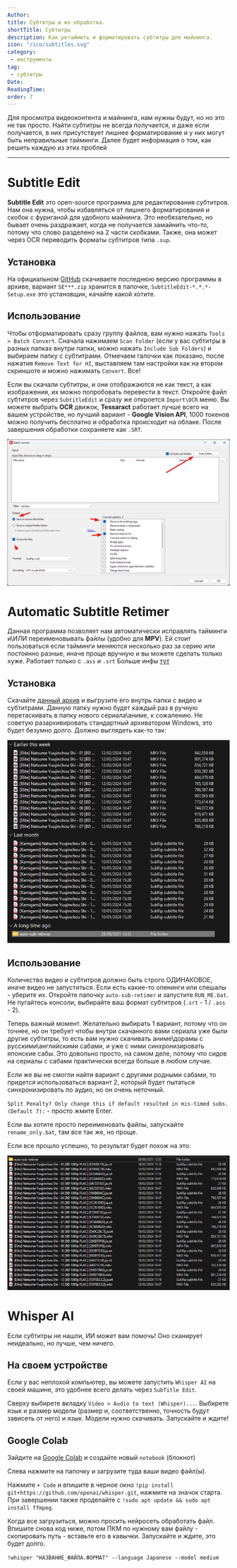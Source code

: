 ```yaml
---
Author:
title: Субтитры и их обработка.
shortTitle: Субтитры
description: Как ретаймить и форматировать субтитры для майнинга.
icon: "/ico/subtitles.svg"
category: 
 - инструменты
tag:
 - субтитры
Date: 
ReadingTime: 
order: 7
---
```





Для просмотра видеоконтента и майнинга, нам нужны будут, но но это не так просто. Найти субтитры не всегда получается, и даже если получается, в них присутствует лишнее форматирование и у них могут быть неправильные тайминги. Далее будет информация о том, как решить каждую из этих проблей

-----

 



# Subtitle Edit

**Subtitle Edit** это open-source программа для редактирования субтитров. Нам она нужна, чтобы избавляться от лишнего форматирования и скобок с фуриганой для удобного майнинга. Это необязательно, но бывает очень раздражает, когда не получается замайнить что-то, потому что слово разделено на 2 части скобками. Также, она может через OCR переводить форматы субтитров типа `.sup`.

## Установка

На официальном [GitHub](https://github.com/SubtitleEdit/subtitleedit/releases) скачиваете последнюю версию программы в архиве, вариант `SE***.zip` хранится в папочке, `SubtitleEdit-*.*.*-Setup.exe` это установщик, качайте какой хотите.

## Использование

Чтобы отформатировать сразу группу файлов, вам нужно нажать `Tools > Batch Convert`. Сначала нажимаем `Scan Folder` (если у вас субтитры в разных папках внутри папки, можно нажать `Include Sub Folders`) и выбираем папку с субтитрами. Отмечаем галочки как показано, после нажатия `Remove Text for HI`, выставляем там настройки как на втором скриншоте и можно нажимать `Convert`. Все!

Если вы скачали субтитры, и они отображаются не как текст, а как изображения, их можно попробовать перевести в текст. Откройте файл субтитров через `SubtitleEdit` и сразу же откроется `Import\OCR` меню. Вы можете выбрать **OCR** движок, **Tessaract** работает лучше всего на вашем устройстве, но лучший вариант - **Google Vision API**, 1000 токенов можно получить бесплатно и обработка происходит на облаке. После завершения обработки сохраняете как `.SRT`.

![](/imgvid/SubtitleEdit.png)

# Automatic Subtitle Retimer

Данная программа позволяет нам автоматически исправлять тайминги и\ИЛИ переименовывать файлы (удобно для **MPV**). Ей стоит пользоваться если тайминги меняются несколько раз за серию или постоянно разные, иначе проще вручную и вы можете сделать только хуже. Работает только с `.ass` и `.srt` Больше инфы [тут](https://animecards.site/subtitles/)

## Установка

Скачайте [данный архив](https://mega.nz/folder/W19xUQJT#Ele4MKy-c61AOp2ZaN5AYg) и выгрузите его внутрь папки с видео и субтитрами. Данную папку нужно будет каждый раз в ручную перетаскивать в папку нового сериала\аниме, к сожалению. Не советую разархивировать стандартный архиватором Windows, это будет безумно долго. Должно выглядеть как-то так:

![](/imgvid/retimer.png)

## Использование

Количество видео и субтитров должно быть строго ОДИНАКОВОЕ, иначе видео не запуститься. Если есть какие-то опенинги или спешалы - уберите их. Откройте папочку `auto-sub-retimer` и запустите `RUN_ME.bat`. Не пугайтесь консоли, выбирайте ваш формат субтитров (`.srt` - 1 / `.ass` - 2).

Теперь важный момент. Желательно выбирать 1 вариант, потому что он точнее, но он требует чтобы внутри скачанного вами сериала уже были другие субтитры, то есть вам нужно скачивать аниме\дорамы с русскими\английскими сабами, и уже с ними синхронизировать японские сабы. Это довольно просто, на самом деле, потому что сидов на сериалы с сабами практически всегда больше в любом случае.

Если же вы не смогли найти вариант с другими родными сабами, то придется использоваться вариант 2, который будет пытаться синхронизировать по аудио, но он очень неточный.

`Split Penalty? Only change this if default resulted in mis-timed subs. (Default 7):` - просто жмите Enter.

Если вы хотите просто переименовать файлы, запускайте `rename_only.bat`, там все так же, но проще.

Если все прошло успешно, то результат будет похож на это:

![](/imgvid/retimer2.png)

# Whisper AI

Если субтитры не нашли, ИИ может вам помочь! Оно сканирует неидеально, но лучше, чем ничего.

## На своем устройстве

Если у вас неплохой компьютер, вы можете запустить `Whisper AI` на своей машине, это удобнее всего делать через `SubTitle Edit`.

Сверху выбирете вкладку `Video > Audio to text (Whisper)...`. Выбирете язык и размер модели (размер и, соответственно, точность будут зависеть от него) и язык. Модели нужно скачивать. Запускайте и ждите!

## Google Colab

Зайдите на [Google Colab](https://colab.research.google.com/drive/) и создайте новый `notebook` (блокнот)

Слева нажмите на папочку и загрузите туда ваши видео файл(ы).

Нажмите `+ Code` и впишите в черное окно `!pip install git+https://github.com/openai/whisper.git`, нажмите на значок старта. При завершении также проделайте с `!sudo apt update && sudo apt install ffmpeg`.

Когда все загрузиться, можно просить нейросеть обработать файл. Впишите снова код ниже, потом ПКМ по нужному вам файлу - скопировать путь - вставьте его в кавычки. Запускайте и ждите, это будет долго.

`!whisper "НАЗВАНИЕ_ФАЙЛА.ФОРМАТ" --language Japanese --model medium`





